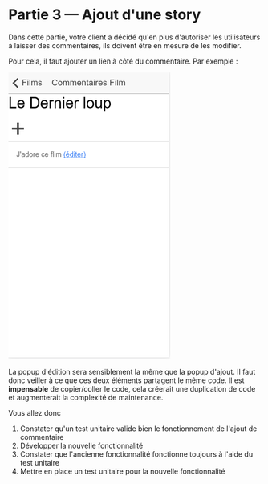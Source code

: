 Partie&nbsp;3&nbsp;&mdash; Ajout d'une story
============================================

Dans cette partie, votre client a décidé qu'en plus d'autoriser les
utilisateurs à laisser des commentaires, ils doivent être en mesure de
les modifier.

Pour cela, il faut ajouter un lien à côté du commentaire. Par
exemple&nbsp;:

![Edit Comment](img/edit_comment.png)

La popup d'édition sera sensiblement la même que la popup d'ajout. Il
faut donc veiller à ce que ces deux éléments partagent le même code. Il
est **impensable** de copier/coller le code, cela créerait une 
duplication de code et augmenterait la complexité de maintenance.

Vous allez donc

1. Constater qu'un test unitaire valide bien le fonctionnement de 
   l'ajout de commentaire
2. Développer la nouvelle fonctionnalité
3. Constater que l'ancienne fonctionnalité fonctionne toujours à l'aide
   du test unitaire
4. Mettre en place un test unitaire pour la nouvelle fonctionnalité

